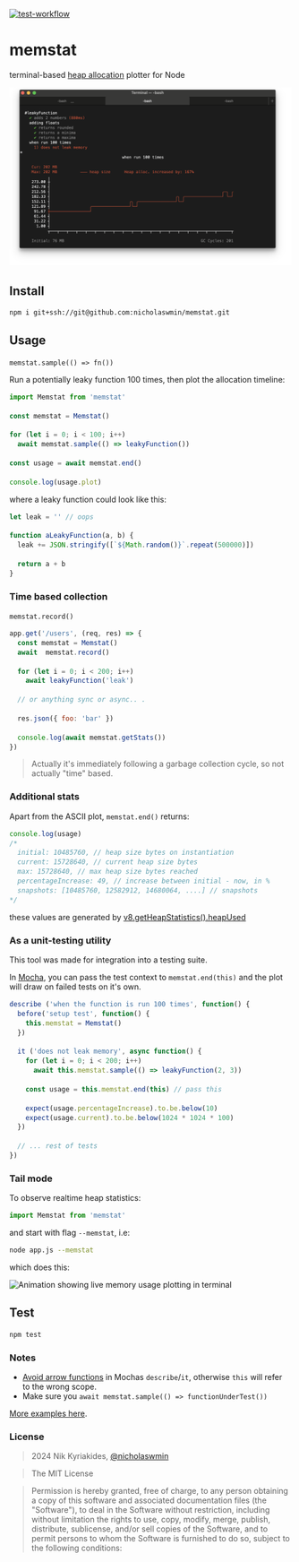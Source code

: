 [![test-workflow][test-workflow-badge]][ci-test]

# memstat

terminal-based [heap allocation][oilpan] plotter for Node

![Mocha test with an ASCII plot timeline of the memory usage][demo]

## Install

```bash
npm i git+ssh://git@github.com:nicholaswmin/memstat.git
```

## Usage

`memstat.sample(() => fn())`

Run a potentially leaky function 100 times,
then plot the allocation timeline:

```js
import Memstat from 'memstat'

const memstat = Memstat()

for (let i = 0; i < 100; i++)
  await memstat.sample(() => leakyFunction())

const usage = await memstat.end()

console.log(usage.plot)
```

where a leaky function could look like this:

```js
let leak = '' // oops

function aLeakyFunction(a, b) {
  leak += JSON.stringify([`${Math.random()}`.repeat(500000)])

  return a + b
}
```

### Time based collection

`memstat.record()`

```js
app.get('/users', (req, res) => {
  const memstat = Memstat()
  await  memstat.record()

  for (let i = 0; i < 200; i++)
    await leakyFunction('leak')

  // or anything sync or async.. .

  res.json({ foo: 'bar' })

  console.log(await memstat.getStats())
})
```

> Actually it's immediately following a garbage collection cycle, so not
> actually "time" based.

### Additional stats

Apart from the ASCII plot, `memstat.end()` returns:

```js
console.log(usage)
/*
  initial: 10485760, // heap size bytes on instantiation
  current: 15728640, // current heap size bytes
  max: 15728640, // max heap size bytes reached
  percentageIncrease: 49, // increase between initial - now, in %
  snapshots: [10485760, 12582912, 14680064, ....] // snapshots
*/
```

these values are generated by [v8.getHeapStatistics().heapUsed][v8-heap-doc]

### As a unit-testing utility

This tool was made for integration into a testing suite.

In [Mocha][mocha], you can pass the test context to `memstat.end(this)` and
the plot will draw on failed tests on it's own.

```js
describe ('when the function is run 100 times', function() {
  before('setup test', function() {
    this.memstat = Memstat()
  })

  it ('does not leak memory', async function() {
    for (let i = 0; i < 200; i++)
      await this.memstat.sample(() => leakyFunction(2, 3))

    const usage = this.memstat.end(this) // pass this

    expect(usage.percentageIncrease).to.be.below(10)
    expect(usage.current).to.be.below(1024 * 1024 * 100)
  })

  // ... rest of tests
})
```

### Tail mode

To observe realtime heap statistics:

```js
import Memstat from 'memstat'
```

and start with flag `--memstat`, i.e:

```bash
node app.js --memstat
```

which does this:

![Animation showing live memory usage plotting in terminal][tail-demo]

## Test

```bash
npm test
```

### Notes

- [Avoid arrow functions][no-mocha-arrow] in Mochas `describe`/`it`,
  otherwise `this` will refer to the wrong scope.
- Make sure you `await memstat.sample(() => functionUnderTest())`

[More examples here][examples].

### License

> 2024 Nik Kyriakides, [@nicholaswmin][wmin]

> The MIT License

> Permission is hereby granted, free of charge, to any person obtaining a copy
> of this software and associated documentation files (the "Software"), to deal
> in the Software without restriction, including without limitation the rights
> to use, copy, modify, merge, publish, distribute, sublicense, and/or sell
> copies of the Software, and to permit persons to whom the Software is
> furnished to do so, subject to the following conditions:

[wmin]: https://github.com/nicholaswmin
[test-workflow-badge]: https://github.com/nicholaswmin/memstat/actions/workflows/tests.yml/badge.svg
[ci-test]: https://github.com/nicholaswmin/memstat/actions/workflows/tests.yml
[v8-heap-doc]: https://nodejs.org/api/v8.html#v8getheapstatistics
[oilpan]: https://v8.dev/blog/oilpan-library
[demo]: .github/docs/demo.png
[tail-demo]: .github/docs/tail-demo.gif
[mocha]: https://mochajs.org/
[no-mocha-arrow]: https://github.com/meteor/guide/issues/318
[examples]: .github/docs/examples
